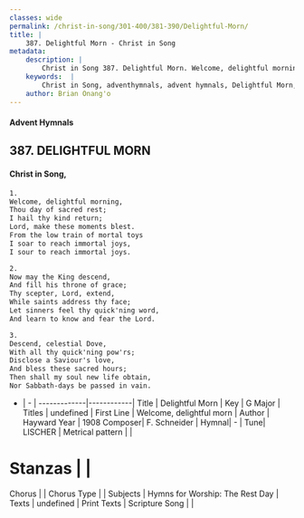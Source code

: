 ```yaml
---
classes: wide
permalink: /christ-in-song/301-400/381-390/Delightful-Morn/
title: |
    387. Delightful Morn - Christ in Song
metadata:
    description: |
        Christ in Song 387. Delightful Morn. Welcome, delightful morning, Thou day of sacred rest; I hail thy kind return; Lord, make these moments blest. From the low train of mortal toys I soar to reach immortal joys, I sour to reach immortal joys.
    keywords:  |
        Christ in Song, adventhymnals, advent hymnals, Delightful Morn, Welcome, delightful morn. 
    author: Brian Onang'o
---
```


#### Advent Hymnals
## 387. DELIGHTFUL MORN
####  Christ in Song,

```txt
1.
Welcome, delightful morning,
Thou day of sacred rest;
I hail thy kind return;
Lord, make these moments blest.
From the low train of mortal toys
I soar to reach immortal joys,
I sour to reach immortal joys.

2.
Now may the King descend,
And fill his throne of grace;
Thy scepter, Lord, extend,
While saints address thy face;
Let sinners feel thy quick'ning word,
And learn to know and fear the Lord.

3.
Descend, celestial Dove,
With all thy quick'ning pow'rs;
Disclose a Saviour's love,
And bless these sacred hours;
Then shall my soul new life obtain,
Nor Sabbath-days be passed in vain.

```

- |   -  |
-------------|------------|
Title | Delightful Morn |
Key | G Major |
Titles | undefined |
First Line | Welcome, delightful morn |
Author | Hayward
Year | 1908
Composer| F. Schneider |
Hymnal|  - |
Tune| LISCHER |
Metrical pattern | |
# Stanzas |  |
Chorus |  |
Chorus Type |  |
Subjects | Hymns for Worship: The Rest Day |
Texts | undefined |
Print Texts | 
Scripture Song |  |
    
